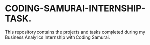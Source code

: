 # CODING-SAMURAI-INTERNSHIP-TASK.
This repository contains the projects and tasks completed during my Business Analytics Internship with Coding Samurai.
